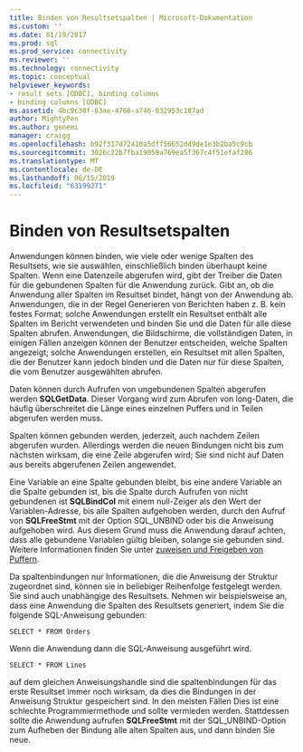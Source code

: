 ```yaml
---
title: Binden von Resultsetspalten | Microsoft-Dokumentation
ms.custom: ''
ms.date: 01/19/2017
ms.prod: sql
ms.prod_service: connectivity
ms.reviewer: ''
ms.technology: connectivity
ms.topic: conceptual
helpviewer_keywords:
- result sets [ODBC], binding columns
- binding columns [ODBC]
ms.assetid: 4bc9c30f-83ae-4766-a746-032953c187ad
author: MightyPen
ms.author: genemi
manager: craigg
ms.openlocfilehash: b92f317d72410a5dff56652dd9de1e3b2ba5c9cb
ms.sourcegitcommit: 3026c22b7fba19059a769ea5f367c4f51efaf286
ms.translationtype: MT
ms.contentlocale: de-DE
ms.lasthandoff: 06/15/2019
ms.locfileid: "63199271"
---
```

# <a name="binding-result-set-columns"></a>Binden von Resultsetspalten
Anwendungen können binden, wie viele oder wenige Spalten des Resultsets, wie sie auswählen, einschließlich binden überhaupt keine Spalten. Wenn eine Datenzeile abgerufen wird, gibt der Treiber die Daten für die gebundenen Spalten für die Anwendung zurück. Gibt an, ob die Anwendung aller Spalten im Resultset bindet, hängt von der Anwendung ab. Anwendungen, die in der Regel Generieren von Berichten haben z. B. kein festes Format; solche Anwendungen erstellt ein Resultset enthält alle Spalten im Bericht verwendeten und binden Sie und die Daten für alle diese Spalten abrufen. Anwendungen, die Bildschirme, die vollständigen Daten, in einigen Fällen anzeigen können der Benutzer entscheiden, welche Spalten angezeigt; solche Anwendungen erstellen, ein Resultset mit allen Spalten, die der Benutzer kann jedoch binden und die Daten nur für diese Spalten, die vom Benutzer ausgewählten abrufen.  
  
 Daten können durch Aufrufen von ungebundenen Spalten abgerufen werden **SQLGetData**. Dieser Vorgang wird zum Abrufen von long-Daten, die häufig überschreitet die Länge eines einzelnen Puffers und in Teilen abgerufen werden muss.  
  
 Spalten können gebunden werden, jederzeit, auch nachdem Zeilen abgerufen wurden. Allerdings werden die neuen Bindungen nicht bis zum nächsten wirksam, die eine Zeile abgerufen wird; Sie sind nicht auf Daten aus bereits abgerufenen Zeilen angewendet.  
  
 Eine Variable an eine Spalte gebunden bleibt, bis eine andere Variable an die Spalte gebunden ist, bis die Spalte durch Aufrufen von nicht gebundenen ist **SQLBindCol** mit einem null-Zeiger als den Wert der Variablen-Adresse, bis alle Spalten aufgehoben werden, durch den Aufruf von **SQLFreeStmt** mit der Option SQL_UNBIND oder bis die Anweisung aufgehoben wird. Aus diesem Grund muss die Anwendung darauf achten, dass alle gebundene Variablen gültig bleiben, solange sie gebunden sind. Weitere Informationen finden Sie unter [zuweisen und Freigeben von Puffern](../../../odbc/reference/develop-app/allocating-and-freeing-buffers.md).  
  
 Da spaltenbindungen nur Informationen, die die Anweisung der Struktur zugeordnet sind, können sie in beliebiger Reihenfolge festgelegt werden. Sie sind auch unabhängige des Resultsets. Nehmen wir beispielsweise an, dass eine Anwendung die Spalten des Resultsets generiert, indem Sie die folgende SQL-Anweisung gebunden:  
  
```  
SELECT * FROM Orders  
```  
  
 Wenn die Anwendung dann die SQL-Anweisung ausgeführt wird.  
  
```  
SELECT * FROM Lines  
```  
  
 auf dem gleichen Anweisungshandle sind die spaltenbindungen für das erste Resultset immer noch wirksam, da dies die Bindungen in der Anweisung Struktur gespeichert sind. In den meisten Fällen Dies ist eine schlechte Programmiermethode und sollte vermieden werden. Stattdessen sollte die Anwendung aufrufen **SQLFreeStmt** mit der SQL_UNBIND-Option zum Aufheben der Bindung alle alten Spalten aus, und dann binden Sie neue.
